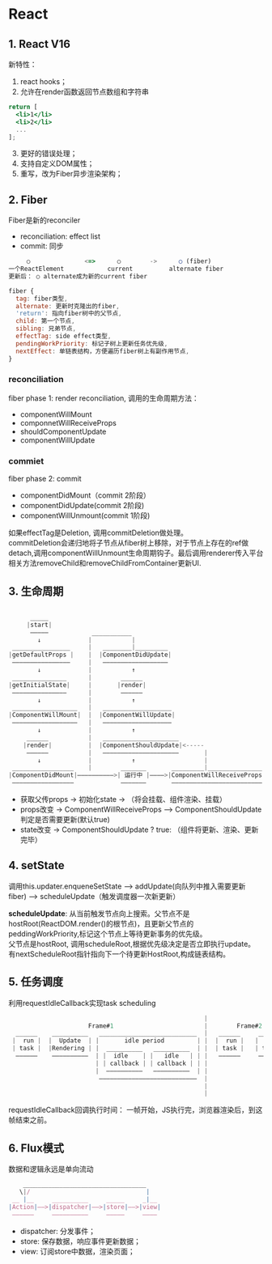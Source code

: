 # React

## 1. React V16
新特性：
1. react hooks；
2. 允许在render函数返回节点数组和字符串
```jsx
return [
  <li>1</li>
  <li>2</li>
  ...
];
```
3. 更好的错误处理；
4. 支持自定义DOM属性；
5. 重写，改为Fiber异步渲染架构；

## 2. Fiber
Fiber是新的reconciler
* reconciliation: effect list
* commit: 同步
```js
     ○               <=>      ○        ->      ○ (fiber)
一个ReactElement            current          alternate fiber
更新后： ○ alternate成为新的current fiber
```

```js
fiber {
  tag: fiber类型,
  alternate: 更新时克隆出的fiber,
  'return': 指向fiber树中的父节点,
  child: 第一个节点,
  sibling: 兄弟节点,
  effectTag: side effect类型,
  pendingWorkPriority: 标记子树上更新任务优先级,
  nextEffect: 单链表结构，方便遍历fiber树上有副作用节点,
}
```
### reconciliation
fiber phase 1: render reconciliation, 调用的生命周期方法：
* componentWillMount
* componnetWillReceiveProps
* shouldComponentUpdate
* componentWillUpdate


### commiet
fiber phase 2: commit
* componentDidMount（commit 2阶段）
* componentDidUpdate(commit 2阶段)
* componentWillUnmount(commit 1阶段)

如果effectTag是Deletion, 调用commitDeletion做处理。  
commitDeletion会递归地将子节点从fiber树上移除，对于节点上存在的ref做detach,调用componentWillUnmount生命周期钩子。最后调用renderer传入平台相关方法removeChild和removeChildFromContainer更新UI.

## 3. 生命周期

```js

      _____   
     |start|
      —————            ___________
        ↓             |           |
 ________________     |   ________|_________
|getDefaultProps |    |  |ComponentDidUpdate|
 ————————————————     |   —————————————————— 
        ↓             |           ↑
 _______________      |        ______
|getInitialState|     |       |render| 
 ———————————————      |        ——————
        ↓             |           ↑
 __________________   |   ___________________
|ComponentWillMount|  |  |ComponentWillUpdate|
 ——————————————————   |   ——————————————————— 
        ↓             |           ↑
     ______           |   _____________________
    |render|          |  |ComponentShouldUpdate|<-----
     ——————           |   —————————————————————       |
        ↓             |           ↑                   |
 _________________    |        _______       _________|_______________
|ComponentDidMount|——————————>| 运行中 |————>|ComponentWillReceiveProps|
 —————————————————             ———————       —————————————————————————
```

* 获取父传props -> 初始化state -> （将会挂载、组件渲染、挂载）
* props改变 -> ComponentWillReceiveProps ——> ComponentShouldUpdate判定是否需要更新(默认true)
* state改变 -> ComponentShouldUpdate ? true: （组件将更新、渲染、更新完毕）

## 4. setState
调用this.updater.enqueneSetState  ——> addUpdate(向队列中推入需要更新fiber) ——> scheduleUpdate（触发调度器一次新更新）

**scheduleUpdate**:
从当前触发节点向上搜索。父节点不是hostRoot(ReactDOM.render()的根节点)，且更新父节点的peddingWorkPriority,标记这个节点上等待更新事务的优先级。  
父节点是hostRoot, 调用scheduleRoot,根据优先级决定是否立即执行update。  
有nextScheduleRoot指针指向下一个待更新HostRoot,构成链表结构。


## 5. 任务调度
利用requestIdleCallback实现task scheduling
```js
                                                      |
                      Frame#1                         |        Frame#2
  ______    __________   ___________________________  |   ______     ______ 
 |  run |  |  Update  | |       idle period         | |  |  run |   |  run |
 | task |  |Rendering | |  __________   __________  | |  | task |   | task |  ...
  ——————    ——————————  | |  idle    | |   idle   | | |   ——————     —————— 
                        | | callback | | callback | | |
                        |  ——————————   ——————————  | |
                         ———————————————————————————  |
                                                      | 
                                                      |
```
requestIdleCallback回调执行时间：
一帧开始，JS执行完，浏览器渲染后，到这帧结束之前。

## 6. Flux模式
数据和逻辑永远是单向流动

```js
    __________________________________
   \|/                                |
 __ |__     __________     _____     _|__
|Action|——>|dispatcher|——>|store|——>|view|
 ——————     ——————————     —————     ————

```
* dispatcher: 分发事件；
* store: 保存数据，响应事件更新数据；
* view: 订阅store中数据，渲染页面；
